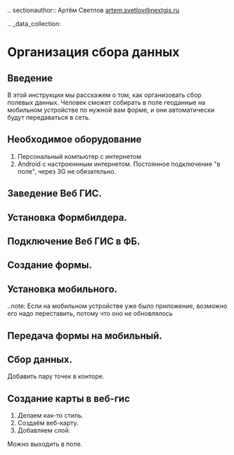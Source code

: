 .. sectionauthor:: Артём Светлов <artem.svetlov@nextgis.ru>

.. _data_collection:

Организация сбора данных
=========================

Введение
----------------------------

В этой инструкции мы расскажем о том, как организовать сбор полевых данных. 
Человек сможет собирать в поле геоданные на мобильном устройстве по нужной вам форме, и они автоматически будут передаваться в сеть.

Необходимое оборудование
----------------------------

1. Персональный компьютер с интернетом
2. Android c настроеннным интернетом. Постоянное подключение "в поле", через 3G не обязательно.




Заведение Веб ГИС.
---------------------------

Установка Формбилдера.
---------------------------

Подключение Веб ГИС в ФБ.
---------------------------

Создание формы.
---------------------------

Установка мобильного.
----------------------------

..note: Если на мобильном устройстве уже было приложение, возможно его надо переставить, потому что оно не обновлялось 

Передача формы на мобильный.
-----------------------------

Сбор данных.
-----------------------------

Добавить пару точек в конторе.

Создание карты в веб-гис
------------------------------

1. Делаем как-то стиль.
2. Создаём веб-карту.
3. Добавляем слой.

Можно выходить в поле.

